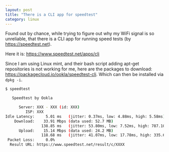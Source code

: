 ```yaml
---
layout: post
title: "There is a CLI app for speedtest"
category: linux
---
```


Found out by chance, while trying to figure out why my WiFi signal is so unreliable, that there is a CLI app for running speed tests (by https://speedtest.net).

Here it is: https://www.speedtest.net/apps/cli

Since I am using Linux mint, and their bash script adding apt-get repositories is not working for me, here are the packages to download: https://packagecloud.io/ookla/speedtest-cli. Which can then be installed via `dpkg -i`.

```bash
$ speedtest

   Speedtest by Ookla

      Server: XXX - XXX (id: XXX)
         ISP: XXX
Idle Latency:     5.01 ms   (jitter: 0.37ms, low: 4.88ms, high: 5.58ms)
    Download:    33.91 Mbps (data used: 52.7 MB)                                                   
                138.85 ms   (jitter: 53.80ms, low: 7.52ms, high: 787.10ms)
      Upload:    15.14 Mbps (data used: 24.2 MB)                                                   
                118.68 ms   (jitter: 41.07ms, low: 17.78ms, high: 335.60ms)
 Packet Loss:     0.0%
  Result URL: https://www.speedtest.net/result/c/XXXX
```
